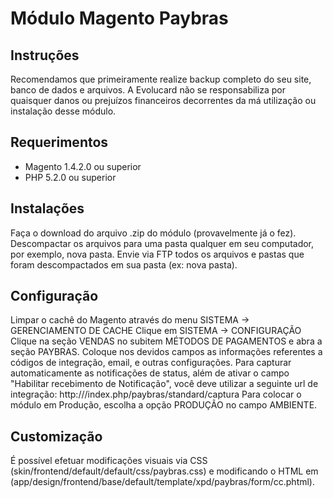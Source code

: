 Módulo Magento Paybras
==============================

Instruções
--------------

Recomendamos que primeiramente realize backup completo do seu site, banco de dados e arquivos. A Evolucard não se responsabiliza por quaisquer danos ou prejuízos financeiros decorrentes da má utilização ou instalação desse módulo.

Requerimentos
--------------

- Magento 1.4.2.0 ou superior
- PHP 5.2.0 ou superior

Instalações
--------------

Faça o download do arquivo .zip do módulo (provavelmente já o fez).
Descompactar os arquivos para uma pasta qualquer em seu computador, por exemplo, nova pasta.
Envie via FTP todos os arquivos e pastas que foram descompactados em sua pasta (ex: nova pasta).

Configuração
--------------

Limpar o cachê do Magento através do menu SISTEMA -> GERENCIAMENTO DE CACHE
Clique em SISTEMA -> CONFIGURAÇÃO
Clique na seção VENDAS no subitem MÉTODOS DE PAGAMENTOS e abra a seção PAYBRAS.
Coloque nos devidos campos as informações referentes a códigos de integração, email, e outras configurações.
Para capturar automaticamente as notificações de status, além de ativar o campo "Habilitar recebimento de Notificação", você deve utilizar a seguinte url de integração: http://<urldaloja>/index.php/paybras/standard/captura
Para colocar o módulo em Produção, escolha a opção PRODUÇÃO no campo AMBIENTE.

Customização
--------------

É possível efetuar modificações visuais via CSS (skin/frontend/default/default/css/paybras.css) e modificando o HTML em (app/design/frontend/base/default/template/xpd/paybras/form/cc.phtml).